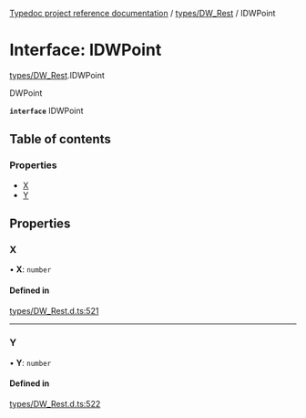 [Typedoc project reference documentation](../README.md) / [types/DW_Rest](../modules/types_dw_rest.md) / IDWPoint

# Interface: IDWPoint

[types/DW_Rest](../modules/types_dw_rest.md).IDWPoint

DWPoint

**`interface`** IDWPoint

## Table of contents

### Properties

- [X](types_dw_rest.idwpoint.md#x)
- [Y](types_dw_rest.idwpoint.md#y)

## Properties

### X

• **X**: `number`

#### Defined in

[types/DW_Rest.d.ts:521](https://github.com/DocuWare/REST-Sample-TS/blob/828b3d4/src/types/DW_Rest.d.ts#L521)

___

### Y

• **Y**: `number`

#### Defined in

[types/DW_Rest.d.ts:522](https://github.com/DocuWare/REST-Sample-TS/blob/828b3d4/src/types/DW_Rest.d.ts#L522)
